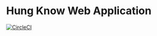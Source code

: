# Hung Know Web Application 
[![CircleCI](https://circleci.com/gh/masterhung0112/hungknow-webapp.svg?style=svg)](https://circleci.com/gh/masterhung0112/hungknow-webapp)
